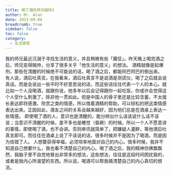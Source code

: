 ```yaml
---
title: 喝了酒的师兄贼帅3
author: Mr. Alan
date: 2023-09-09
breadcrumb: true
sidebar: false
toc: false
category:
  - 生活感悟
---
```

我的师兄最近沉溺于寻找生活的意义，并且稍微有些「魔怔」。昨天晚上喝完酒之后，师兄变得贼帅，分享了很多关乎「他生活的意义」的想法。
酒精就像是起爆剂，那些在清醒的时候绝不可能说的话，喝了酒之后，都能阿巴阿巴的倒出来。
有人说，酒后吐真言。在我看来，酒后吐真言不是说酒是测谎仪，喝了之后就会说真话。而是会说出一些平时不好意思说的话，而这些话往往代表一个人的本心。就比如一个人没喝酒，就跟你说，他多年以后会记得跟你一起吃饭，你或许会觉得这个人受什么刺激了，除非他一贯如此。但是中国人的骨子里还是比较含蓄，不太擅长表达即将感激、欣赏之类的情感，所以借着酒精的帮助，可以轻松的把这类情感表达出来。正因如此，酒友之间的关系会越来越好，因为他们总是在酒桌上表达一些情感。
即使喝了酒的人，意识也是清醒的，能分辨出什么话该说什么话不该说；当意识不清醒的时候，差不多也是睡觉（昏厥）的时候。所以一个人不愿意讲的事情，即使喝了酒，也不会讲。否则审讯就简单了，把嫌疑人灌醉，等他酒后吐真言即可。而往往在酒桌上说了不该说的话，很多时候并不是因为了喝酒，而是因为信错了人。
人想要获得幸福，必须坦率地面对自己的内心。很多时候，我并不知道自己想要什么，我也看不清楚自己的内心。喝了酒之后，我的精神仿佛飘飘然，我脑子里不自觉地冒出非常多的想法，这些想法，往往是这段时间困扰我的，或者是我内心所渴望的东西。所以说，喝酒可以帮我搞清楚自己的内心真切的想法。
